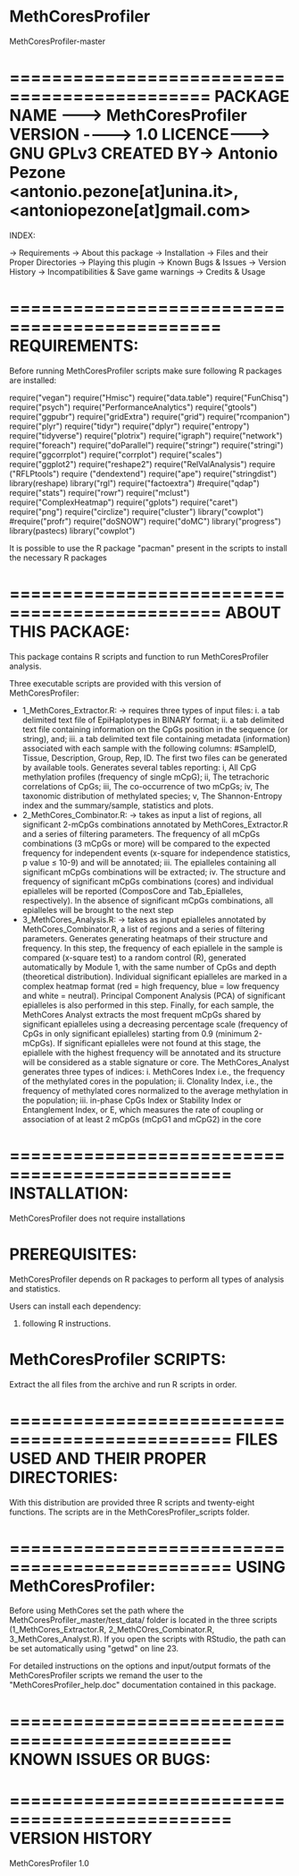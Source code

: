 # MethCoresProfiler
MethCoresProfiler-master

=============================================
PACKAGE NAME ---> MethCoresProfiler
VERSION ----> 1.0
LICENCE---> GNU GPLv3
CREATED BY-> Antonio Pezone <antonio.pezone[at]unina.it>, <antoniopezone[at]gmail.com>
==============================================

INDEX:

-> Requirements
-> About this package
-> Installation
-> Files and their Proper Directories
-> Playing this plugin
-> Known Bugs & Issues
-> Version History
-> Incompatibilities & Save game warnings
-> Credits & Usage


==============================================
REQUIREMENTS:
==============================================
Before running MethCoresProfiler scripts make sure following R packages are installed:

require("vegan")
require("Hmisc")
require("data.table")
require("FunChisq")
require("psych")
require("PerformanceAnalytics")
require("gtools")
require("ggpubr")
require("gridExtra")
require("grid")
require("rcompanion")
require("plyr")
require("tidyr")
require("dplyr")
require("entropy")
require("tidyverse")
require("plotrix")
require("igraph")
require("network")
require("foreach")
require("doParallel")
require("stringr")
require("stringi")
require("ggcorrplot")
require("corrplot")
require("scales")
require("ggplot2")
require("reshape2")
require("RelValAnalysis")
require ("RFLPtools")
require ("dendextend")
require("ape")
require("stringdist")
library(reshape)
library("rgl")
require("factoextra")
#require("qdap")
require("stats")
require("rowr")
require("mclust")
require("ComplexHeatmap")
require("gplots")
require("caret")
require("png")
require("circlize")
require("cluster")
library("cowplot")
#require("profr")
require("doSNOW")
require("doMC")
library("progress")
library(pastecs)
library("cowplot")

It is possible to use the R package "pacman" present in the scripts to install the necessary R packages

==============================================
ABOUT THIS PACKAGE:
===============================================
This package contains R scripts and function to run MethCoresProfiler analysis.

Three executable scripts are provided with this version of MethCoresProfiler:

  - 1_MethCores_Extractor.R:
    -> requires three types of input files: i. a tab delimited text file of EpiHaplotypes in BINARY format; ii. a tab delimited 
       text file containing information on the CpGs position in the sequence (or string), and; iii. a tab delimited text file 
       containing metadata (information) associated with each sample with the following columns: #SampleID, Tissue, Description, 
       Group, Rep, ID. The first two files can be generated by available tools. Generates several tables reporting: i, All CpG 
       methylation profiles (frequency of single mCpG); ii, The tetrachoric correlations of CpGs; iii, The co-occurrence of two 
       mCpGs; iv, The taxonomic distribution of methylated species; v, The Shannon-Entropy index and the summary/sample, statistics 
       and plots.
  - 2_MethCores_Combinator.R:
    -> takes as input a list of regions, all significant 2-mCpGs combinations annotated by MethCores_Extractor.R and
       a series of filtering parameters. The frequency of all mCpGs combinations (3 mCpGs or more) will be compared 
       to the expected frequency for independent events (x-square for independence statistics, p value ≤ 10-9) and 
       will be annotated; iii. The epialleles containing all significant mCpGs combinations will be extracted; iv. 
       The structure and frequency of significant mCpGs combinations (cores) and individual epialleles will be reported 
       (ComposCore and Tab_Epialleles, respectively). In the absence of significant mCpGs combinations, all epialleles 
       will be brought to the next step
  - 3_MethCores_Analysis.R:
    -> takes as input epialleles annotated by MethCores_Combinator.R, a list of regions and a series of filtering parameters. 
       Generates generating heatmaps of their structure and frequency. In this step, the frequency of each epiallele in the 
       sample is compared (x-square test) to a random control (R), generated automatically by Module 1, with the same number 
       of CpGs and depth (theoretical distribution). Individual significant epialleles are marked in a complex heatmap format 
       (red = high frequency, blue = low frequency and white = neutral). Principal Component Analysis (PCA) of significant 
       epialleles is also performed in this step. Finally, for each sample, the MethCores Analyst extracts the most frequent 
       mCpGs shared by significant epialleles using a decreasing percentage scale (frequency of CpGs in only significant epialleles) 
       starting from 0.9 (minimum 2-mCpGs). If significant epialleles were not found at this stage, the epiallele with the highest 
       frequency will be annotated and its structure will be considered as a stable signature or core.
       The MethCores_Analyst generates three types of indices: i. MethCores Index i.e., the frequency of the methylated cores in 
       the population; ii. Clonality Index, i.e., the frequency of methylated cores normalized to the average methylation in the 
       population; iii. in-phase CpGs Index or Stability Index or Entanglement Index, or E, which measures the rate of coupling or 
       association of at least 2 mCpGs (mCpG1 and mCpG2) in the core 

===============================================
INSTALLATION:
===============================================
MethCoresProfiler does not require installations


PREREQUISITES:
===============================================
MethCoresProfiler depends on R packages to perform all types of analysis and statistics.

Users can install each dependency:
  1) following R instructions.
 

MethCoresProfiler SCRIPTS:
===============================================
Extract the all files from the archive and run R scripts in order.

===============================================
FILES USED AND THEIR PROPER DIRECTORIES:
===============================================
With this distribution are provided three R scripts and twenty-eight functions. The scripts are in the MethCoresProfiler_scripts folder.

===============================================
USING MethCoresProfiler:
===============================================
Before using MethCores set the path where the MethCoresProfiler_master/test_data/ folder is located in the three scripts (1_MethCores_Extractor.R, 2_MethCOres_Combinator.R, 3_MethCores_Analyst.R). If you open the scripts with RStudio, the path can be set automatically using "getwd" on line 23.

For detailed instructions on the options and input/output formats of the MethCoresProfiler scripts we remand the user to the "MethCoresProfiler_help.doc" documentation contained in this package.


===============================================
KNOWN ISSUES OR BUGS:
===============================================


===============================================
VERSION HISTORY
===============================================
MethCoresProfiler 1.0
